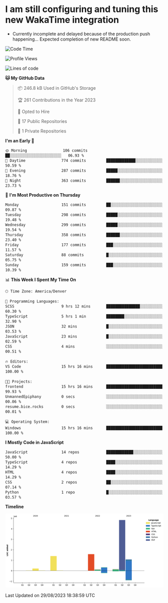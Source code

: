 # I am still configuring and tuning this new WakaTime integration
- Currently incomplete and delayed because of the production push happening... Expected completion of new README soon.
<!--START_SECTION:waka-->
![Code Time](http://img.shields.io/badge/Code%20Time-329%20hrs%2056%20mins-blue)

![Profile Views](http://img.shields.io/badge/Profile%20Views-0-blue)

![Lines of code](https://img.shields.io/badge/From%20Hello%20World%20I%27ve%20Written-9.7%20million%20lines%20of%20code-blue)

**🐱 My GitHub Data** 

> 📦 246.8 kB Used in GitHub's Storage 
 > 
> 🏆 261 Contributions in the Year 2023
 > 
> 💼 Opted to Hire
 > 
> 📜 17 Public Repositories 
 > 
> 🔑 1 Private Repositories 
 > 
**I'm an Early 🐤** 

```text
🌞 Morning                106 commits         ██░░░░░░░░░░░░░░░░░░░░░░░   06.93 % 
🌆 Daytime                774 commits         █████████████░░░░░░░░░░░░   50.59 % 
🌃 Evening                287 commits         █████░░░░░░░░░░░░░░░░░░░░   18.76 % 
🌙 Night                  363 commits         ██████░░░░░░░░░░░░░░░░░░░   23.73 % 
```
📅 **I'm Most Productive on Thursday** 

```text
Monday                   151 commits         ██░░░░░░░░░░░░░░░░░░░░░░░   09.87 % 
Tuesday                  298 commits         █████░░░░░░░░░░░░░░░░░░░░   19.48 % 
Wednesday                299 commits         █████░░░░░░░░░░░░░░░░░░░░   19.54 % 
Thursday                 358 commits         ██████░░░░░░░░░░░░░░░░░░░   23.40 % 
Friday                   177 commits         ███░░░░░░░░░░░░░░░░░░░░░░   11.57 % 
Saturday                 88 commits          █░░░░░░░░░░░░░░░░░░░░░░░░   05.75 % 
Sunday                   159 commits         ███░░░░░░░░░░░░░░░░░░░░░░   10.39 % 
```


📊 **This Week I Spent My Time On** 

```text
🕑︎ Time Zone: America/Denver

💬 Programming Languages: 
SCSS                     9 hrs 12 mins       ███████████████░░░░░░░░░░   60.30 % 
TypeScript               5 hrs 1 min         ████████░░░░░░░░░░░░░░░░░   32.90 % 
JSON                     32 mins             █░░░░░░░░░░░░░░░░░░░░░░░░   03.53 % 
JavaScript               23 mins             █░░░░░░░░░░░░░░░░░░░░░░░░   02.59 % 
CSS                      4 mins              ░░░░░░░░░░░░░░░░░░░░░░░░░   00.51 % 

🔥 Editors: 
VS Code                  15 hrs 16 mins      █████████████████████████   100.00 % 

🐱‍💻 Projects: 
frontend                 15 hrs 16 mins      █████████████████████████   99.93 % 
UnmannedEpiphany         0 secs              ░░░░░░░░░░░░░░░░░░░░░░░░░   00.06 % 
resume.bice.rocks        0 secs              ░░░░░░░░░░░░░░░░░░░░░░░░░   00.01 % 

💻 Operating System: 
Windows                  15 hrs 16 mins      █████████████████████████   100.00 % 
```

**I Mostly Code in JavaScript** 

```text
JavaScript               14 repos            ████████████░░░░░░░░░░░░░   50.00 % 
TypeScript               4 repos             ████░░░░░░░░░░░░░░░░░░░░░   14.29 % 
HTML                     4 repos             ████░░░░░░░░░░░░░░░░░░░░░   14.29 % 
CSS                      2 repos             ██░░░░░░░░░░░░░░░░░░░░░░░   07.14 % 
Python                   1 repo              █░░░░░░░░░░░░░░░░░░░░░░░░   03.57 % 
```



**Timeline**

![Lines of Code chart](https://raw.githubusercontent.com/certifiedbice/certifiedbice/main/assets/bar_graph.png)


 Last Updated on 29/08/2023 18:38:59 UTC
<!--END_SECTION:waka-->
